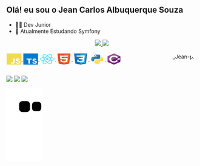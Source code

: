 ## Olá!  eu sou o Jean Carlos Albuquerque Souza

- 👨‍💻 Dev Junior 
- 🌱 Atualmente Estudando Symfony



<div align="center">
  <a href="https://github.com/Jean-Carlos-A-Souza">
  <img height="180em" src="https://github-readme-stats.vercel.app/api?username=Jean-Carlos-A-Souza&show_icons=true&theme=tokyonight&include_all_commits=true&count_private=true"/>
  <img height="180em" src="https://github-readme-stats.vercel.app/api/top-langs/?username=Jean-Carlos-A-Souza&layout=compact&langs_count=7&theme=tokyonight"/>
</div>
<div style="display: inline_block"><br>
  <img align="center" alt="Jean-Js" height="30" width="40" src="https://raw.githubusercontent.com/devicons/devicon/master/icons/javascript/javascript-plain.svg">
  <img align="center" alt="Jean-Ts" height="30" width="40" src="https://raw.githubusercontent.com/devicons/devicon/master/icons/typescript/typescript-plain.svg">
  <img align="center" alt="Jean-React" height="30" width="40" src="https://raw.githubusercontent.com/devicons/devicon/master/icons/react/react-original.svg">
  <img align="center" alt="Jean-HTML" height="30" width="40" src="https://raw.githubusercontent.com/devicons/devicon/master/icons/html5/html5-original.svg">
  <img align="center" alt="Jean-CSS" height="30" width="40" src="https://raw.githubusercontent.com/devicons/devicon/master/icons/css3/css3-original.svg">
  <img align="center" alt="Jean-Python" height="30" width="40" src="https://raw.githubusercontent.com/devicons/devicon/master/icons/python/python-original.svg">
  <img align="center" alt="Jean-Csharp" height="30" width="40" src="https://raw.githubusercontent.com/devicons/devicon/master/icons/csharp/csharp-original.svg">
  <a href=""><img src="https://i.picasion.com/pic92/68875006cd74ff96f71d7a7009ab2eb1.gif" align="right" alt="Jean-pic" height="150" style="border-radius:50px;"/></a><br />
</div>
  
    
  ##
 
<div> 
  <a href="https://www.instagram.com/jean_carlos_a/" target="_blank"><img src="https://img.shields.io/badge/-Instagram-%23E4405F?style=for-the-badge&logo=instagram&logoColor=white" target="_blank"></a>
  <a href ="mailto:jeansouza1000@gmail.com"><img src="https://img.shields.io/badge/-Gmail-%23333?style=for-the-badge&logo=gmail&logoColor=white" target="_blank"></a>
  <a href="https://www.linkedin.com/in/jean-carlos-a-souza-2b366b175/" target="_blank"><img src="https://img.shields.io/badge/-LinkedIn-%230077B5?style=for-the-badge&logo=linkedin&logoColor=white" target="_blank"></a> 
 
  ![Snake animation](https://github.com/rafaballerini/rafaballerini/blob/output/github-contribution-grid-snake.svg)
 
</div>
